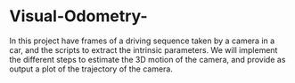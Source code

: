 # Visual-Odometry-
In this project have frames of a driving sequence taken by a camera in a car, and the scripts to extract the intrinsic parameters. We will implement the different steps to estimate the 3D motion of the camera, and provide as output a plot of the trajectory of the camera.
